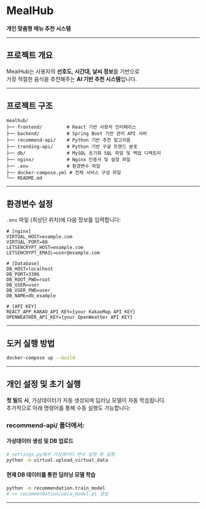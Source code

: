 # MealHub  
**개인 맞춤형 메뉴 추천 시스템**

---

## 프로젝트 개요  
MealHub는 사용자의 **선호도, 시간대, 날씨 정보**를 기반으로  
가장 적절한 음식을 추천해주는 **AI 기반 추천 시스템**입니다.

---

## 프로젝트 구조  

```
mealhub/
├── frontend/         # React 기반 사용자 인터페이스
├── backend/          # Spring Boot 기반 관리 API 서버
├── recommend-api/    # Python 기반 추천 알고리즘
├── trending-api/     # Python 기반 구글 트렌드 분포
├── db/               # MySQL 초기화 SQL 파일 및 백업 디렉토리
├── nginx/            # Nginx 인증서 및 설정 파일
├── .env              # 환경변수 파일
├── docker-compose.yml # 전체 서비스 구성 파일
└── README.md
```

---

## 환경변수 설정  

`.env` 파일 (최상단 위치)에 다음 정보를 입력합니다:

```
# [nginx]
VIRTUAL_HOST=example.com
VIRTUAL_PORT=80
LETSENCRYPT_HOST=example.com
LETSENCRYPT_EMAIL=user@example.com

# [Database]
DB_HOST=localhost
DB_PORT=3306
DB_ROOT_PWD=root
DB_USER=user
DB_USER_PWD=user
DB_NAME=db_example

# [API KEY]
REACT_APP_KAKAO_API_KEY={your KakaoMap API KEY}
OPENWEATHER_API_KEY={your OpenWeather API KEY}
```

---

## 도커 실행 방법  

```bash
docker-compose up --build
```

---

## 개인 설정 및 초기 실행  

**첫 빌드 시**, 가상데이터가 자동 생성되며 딥러닝 모델이 자동 학습됩니다.  
추가적으로 아래 명령어를 통해 수동 실행도 가능합니다:

### recommend-api/ 폴더에서:

#### 가상데이터 생성 및 DB 업로드  
```bash
# settings.py에서 가상데이터 변수 설정 후 실행
python -m virtual.upload_virtual_data
```

#### 현재 DB 데이터를 통한 딥러닝 모델 학습  
```bash
python -m recommendation.train_model
# => recommendation/ueca_model.pt 생성
```

---
